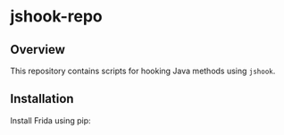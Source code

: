 # jshook-repo

## Overview
This repository contains scripts for hooking Java methods using `jshook`.

## Installation
Install Frida using pip: